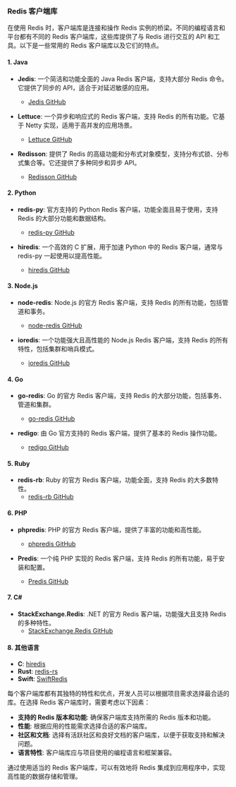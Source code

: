 ### Redis 客户端库

在使用 Redis 时，客户端库是连接和操作 Redis 实例的桥梁。不同的编程语言和平台都有不同的 Redis 客户端库，这些库提供了与 Redis 进行交互的 API 和工具。以下是一些常用的 Redis 客户端库以及它们的特点。

#### 1. **Java**

- **Jedis**: 一个简洁和功能全面的 Java Redis 客户端，支持大部分 Redis 命令。它提供了同步的 API，适合于对延迟敏感的应用。
  - [Jedis GitHub](https://github.com/xetorthio/jedis)

- **Lettuce**: 一个异步和响应式的 Redis 客户端，支持 Redis 的所有功能。它基于 Netty 实现，适用于高并发的应用场景。
  - [Lettuce GitHub](https://github.com/lettuce-core/lettuce-core)

- **Redisson**: 提供了 Redis 的高级功能和分布式对象模型，支持分布式锁、分布式集合等。它还提供了多种同步和异步 API。
  - [Redisson GitHub](https://github.com/redisson/redisson)

#### 2. **Python**

- **redis-py**: 官方支持的 Python Redis 客户端，功能全面且易于使用，支持 Redis 的大部分功能和数据结构。
  - [redis-py GitHub](https://github.com/redis/redis-py)

- **hiredis**: 一个高效的 C 扩展，用于加速 Python 中的 Redis 客户端，通常与 redis-py 一起使用以提高性能。
  - [hiredis GitHub](https://github.com/redis/hiredis)

#### 3. **Node.js**

- **node-redis**: Node.js 的官方 Redis 客户端，支持 Redis 的所有功能，包括管道和事务。
  - [node-redis GitHub](https://github.com/redis/node-redis)

- **ioredis**: 一个功能强大且高性能的 Node.js Redis 客户端，支持 Redis 的所有特性，包括集群和哨兵模式。
  - [ioredis GitHub](https://github.com/luin/ioredis)

#### 4. **Go**

- **go-redis**: Go 的官方 Redis 客户端，支持 Redis 的大部分功能，包括事务、管道和集群。
  - [go-redis GitHub](https://github.com/go-redis/redis)

- **redigo**: 由 Go 官方支持的 Redis 客户端，提供了基本的 Redis 操作功能。
  - [redigo GitHub](https://github.com/gomodule/redigo)

#### 5. **Ruby**

- **redis-rb**: Ruby 的官方 Redis 客户端，功能全面，支持 Redis 的大多数特性。
  - [redis-rb GitHub](https://github.com/redis/redis-rb)

#### 6. **PHP**

- **phpredis**: PHP 的官方 Redis 客户端，提供了丰富的功能和高性能。
  - [phpredis GitHub](https://github.com/phpredis/phpredis)

- **Predis**: 一个纯 PHP 实现的 Redis 客户端，支持 Redis 的所有功能，易于安装和配置。
  - [Predis GitHub](https://github.com/predis/predis)

#### 7. **C#**

- **StackExchange.Redis**: .NET 的官方 Redis 客户端，功能强大且支持 Redis 的多种特性。
  - [StackExchange.Redis GitHub](https://github.com/StackExchange/StackExchange.Redis)

#### 8. **其他语言**

- **C**: [hiredis](https://github.com/redis/hiredis)
- **Rust**: [redis-rs](https://github.com/mitsuhiko/redis-rs)
- **Swift**: [SwiftRedis](https://github.com/Redbird/SwiftRedis)

每个客户端库都有其独特的特性和优点，开发人员可以根据项目需求选择最合适的库。在选择 Redis 客户端库时，需要考虑以下因素：

- **支持的 Redis 版本和功能**: 确保客户端库支持所需的 Redis 版本和功能。
- **性能**: 根据应用的性能需求选择合适的客户端库。
- **社区和文档**: 选择有活跃社区和良好文档的客户端库，以便于获取支持和解决问题。
- **语言特性**: 客户端库应与项目使用的编程语言和框架兼容。

通过使用适当的 Redis 客户端库，可以有效地将 Redis 集成到应用程序中，实现高性能的数据存储和管理。